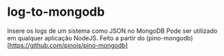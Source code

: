 # log-to-mongodb
Insere os logs de um sistema como JSON no MongoDB
Pode ser utilizado em qualquer aplicação NodeJS. 
Feito a partir do (pino-mongodb)[https://github.com/pinojs/pino-mongodb]

